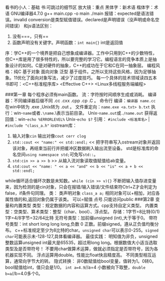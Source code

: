看书的小人：基础 书:可跳过的细节区 放大镜：重点 黑体字：新术语 楷体字：术语 GNU编译器4.7.0 
g++ main.cpp -o main
./main
报错：expected是语法错误。invalid conversion是类型赋值错误。declared是声明错误（没声明或命名空间错误）
和js语法区别：
  1. 没有===，只有==
  2. 函数声明没有关键字。声明函数：`int main{}` int是返回值

序：学C++的一个境界是把自己想象成编译器。工作中只用到C++的少数特性，但C++库是用了很多特性的，所以要完整的学习它。编程语言的竞争本质上是抽象设计的如何。C是对硬件的抽象，C++的成功在于它和C在同一抽象层。
编程风格：纯C 基于对象 面向对象 泛型 基于组件。之所以支持这些风格，因为足够抽象。11优化了面向对象写法，减少了过度技巧。
每一个具体的技术领域读四五本书即可：<C++标准程序库> <Effective C++> <Linux多线程服务端编程>

###第一章
每个程序必须有main函数。
流：字符按时间顺序生成或消耗。
编译器：不同编译器后缀不同 .cc .cxx .cpp .cp .C 。
命令行
  编译：`编译器 name.cc` 在win中转为 .exe ,Unix转为 .out 。
  文件重定向：`name.exe <a.txt> b.txt`
执行：win-`name`或者`.\name`.\表示当前目录。 Unix-`name.out`或`./name.out`
获得返回值：win-`echo %ERRORLEVEL%` Unix-`echo $?`
引用：
  `#include <标准库名>` | `#include "class_a.h"`
iostream库：
 1. 输入对象`cin` 输出对像`cout cerr clog`
 2. `std::cout << "name:" << std::endl;` << 把字符串写入ostream对象并返回该对象，再结束当前行并把缓冲区数据刷入输出流至设备。 std是标准库的命名空间`using namespace std;`可免写`std::`。
 3. `std:cin >> a >> b` >> 从输入流对象读取值赋值给ab变量。
 4. `std:cout << "name: " << a << "and" << b << "is" << a + b << std::endl;`

while循环适合循环次数是未知数。`while (cin >> v){}` 不断把输入值存进变量来，因为检测的是cin对象，只会在报错/输入错误/文件结束符Ctrl+Z才会判定为false，if条件句同理。
类：
 类声明对象 `class_a a;`
 相同对象可以+相加，对应各属性值的和,返回对象仍属于该类。
 可以=赋值
 点号.只能访问public
###第2章 变量和内置类型
类型：规定数据的内容和运算方式。cpp支持自定义类型。
内置类型：空类型、算术类型：整型（char、bool）、浮点型。
存储：1字节=8比特(0/1)   1字=4/8字节=32/64比特
无符号类型：加前缀unsigned (int),大于等于0。
带符号类型：int short long  long long,负数 0 正数。前缀signed。遵从正负值均衡分布。
c++标准规定至少为8比特的char。`unsigned char`可以表示0-255。`signed char`可能表示未-128-127,具体看编译器。
最佳实践：
  明知值为非负，unsigned
  整数运算unsigned int最大是65535，超过用long long。根据数值大小适当选取类型及是否带符号！
  不要用char做算术运算，做就必须指定是否带符号，因为各机器实现不同。
  浮点运算用double。性能比float快且精度高。
  不同类型相互运算，通常向字节大的转。
隐式转换：
  非0数赋值给bool变量，值转为1。0转0。bool赋值给int，值只会是1/0。
  `int a=4.9`//a=4 小数被向下取整，`double b=a`//b=4.0多个0。
  